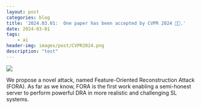 ```yaml
---
layout: post
categories: blog
title: '2024.03.01:  One paper has been accepted by CVPR 2024 🎉🎉.'
date: 2024-03-01
tags:
    - ai
header-img: images/post/CVPR2024.png
description: "test"
---
```

![](../../../images/post/CVPR2024.png)

We propose a novel attack, named Feature-Oriented Reconstruction Attack (FORA). As far as we know, FORA is the first work enabling a semi-honest server to perform powerful DRA in more realistic and challenging SL systems.
